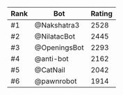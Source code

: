 Rank|Bot|Rating
---|---|---
#1|@Nakshatra3|2528
#2|@NilatacBot|2445
#3|@OpeningsBot|2293
#4|@anti-bot|2162
#5|@CatNail|2042
#6|@pawnrobot|1914
